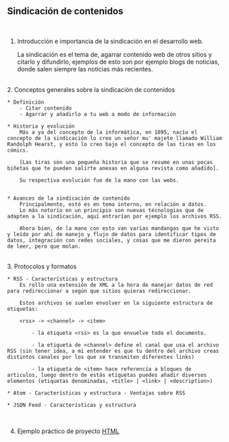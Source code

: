 ## Sindicación de contenidos

<br>

1. Introducción e importancia de la sindicación en el desarrollo web.

    La sindicación es el tema de, agarrar contenido web de otros sitios y citarlo y difundirlo, ejemplos de esto son por ejemplo blogs de noticias, donde salen siempre las noticias más recientes.
    

<br>
2. Conceptos generales sobre la sindicación de contenidos

    * Definición
        - Citar contenido
        - Agarrar y añadirlo a tu web a modo de información

    * Historia y evolución
        Más a ya del concepto de la informática, en 1895, nacío el concepto de la sindicación lo creo un señor mu' majete llamado William Randolph Hearst, y esto lo creo bajo el concepto de las tiras en los cómics.

        [Las tiras són una pequeña historia que se resume en unas pocas biñetas que te pueden salirte anexas en alguna revista como añadido].
        
        Su respectiva evolución fue de la mano con las webs.


    * Avances de la sindicación de contenido
        Principalmente, estó es en tema interno, en relación a datos.
        Lo más notorío en un principio son nuevas técnologias que de adapten a la sindicación, aquí entrarían por ejemplo los archivos RSS.

        Ahora bien, de la mano con esto van varias mandangas que he visto y leído por ahí de manejo y flujo de datos para identificar tipos de datos, integración con redes sociales, y cosas que me dieron pereita de leer, pero que molan.

<br>
3. Protocolos y formatos

    * RSS - Características y estructura
        Es rollo una extensión de XML a la hora de manejar datos de red para redireccionar a según que sitios quieras redireccionar.

        Estos archivos se suelen envolver en la siguiente estructura de etiquetas:

        <rss> -> <channel> -> <item>
        
            - la etiqueta <rss> es la que envuelve todo el documento.

            - la etiqueta de <channel> define el canal que usa el archivo RSS (sin tener idea, a mi entender es que tu dentro del archivo creas distintos canales por los que se transmiten diferentes links)

            - la etiqueta de <item> hace referencía a bloques de articulos, luego dentro de estás etiquetas puedes añadir diversos elementos (etiquetas denominadas, <title> | <link> | <description>)

    * Atom - Características y estructura - Ventajas sobre RSS

    * JSON Feed - Características y estructura

<br>

4. Ejemplo práctico de proyecto [HTML](https://drive.google.com/file/d/1xdXde6O0S8VWOnRKrMF4MNOgPaG7y8I2/view?usp=sharing)